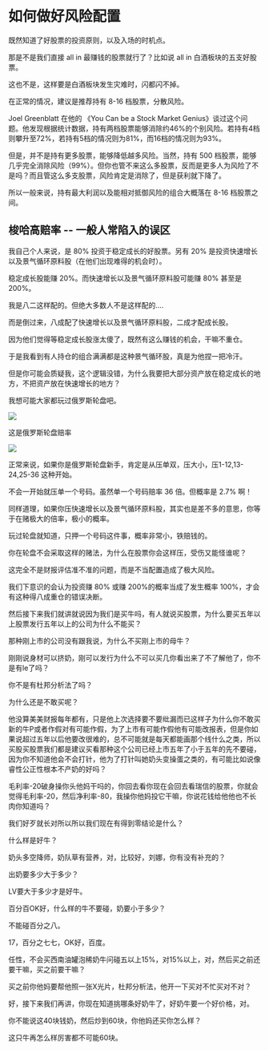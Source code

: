 # 如何做好风险配置

既然知道了好股票的投资原则，以及入场的时机点。

那是不是我们直接 all in 最赚钱的股票就行了？比如说 all in 白酒板块的五支好股票。

这也不是，这样要是白酒板块发生灾难时，闪都闪不掉。

在正常的情况，建议是推荐持有 8-16 档股票，分散风险。

Joel Greenblatt 在他的 《You Can be a Stock Market Genius》谈过这个问题。他发现根据统计数据，持有两档股票能够消除约46%的个别风险。若持有4档则攀升至72%，若持有5档的情况则为81%，而16档的情况则为93%。

但是，并不是持有更多股票，能够降低越多风险。当然，持有 500 档股票，能够几乎完全消除风险（99%）。但你也管不来这么多股票，反而是更多人为风险了不是吗？而且管这么多支股票，风险肯定是消除了，但是获利就下降了。

所以一般来说，持有最大利润以及能相对抵御风险的组合大概落在 8-16 档股票之间。

## 梭哈高赔率 -- 一般人常陷入的误区

我自己个人来说，是 80% 投资于稳定成长的好股票。另有 20% 是投资快速增长以及景气循环原料股（在他们出现难得的机会时）。

稳定成长股能赚 20%。而快速增长以及景气循环原料股可能赚 80% 甚至是 200%。

我是八二这样配的。但绝大多数人不是这样配的....

而是倒过来，八成配了快速增长以及景气循环原料股，二成才配成长股。

因为他们觉得等稳定成长股涨太傻了，既然有这么赚钱的机会，干嘛不重仓。

于是我看到有人持仓的组合满满都是这种景气循环股，真是为他捏一把冷汗。

但是你可能会质疑我，这个逻辑没错，为什么我要把大部分资产放在稳定成长的地方，不把资产放在快速增长的地方？

我想可能大家都玩过俄罗斯轮盘吧。

![](https://d.pr/i/elyeei+)

这是俄罗斯轮盘赔率

![](https://d.pr/i/dOIuNB+)

正常来说，如果你是俄罗斯轮盘新手，肯定是从压单双，压大小，压1-12,13-24,25-36 这种开始。

不会一开始就压单一个号码。虽然单一个号码赔率 36 倍。但概率是 2.7% 啊！

同样道理，如果你压快速增长以及景气循环原料股，其实也是差不多的意思，你等于在赌极大的倍率，极小的概率。

玩过轮盘就知道，只押一个号码这件事，概率非常小，铁赔钱的。

你在轮盘不会采取这样的赌法，为什么在股票你会这样压，受伤又能怪谁呢？

这完全不是财报评估准不准的问题，而是不当配置造成了极大风险。

我们下意识的会认为投资赚 80% 或赚 200%的概率当成了发生概率 100%，才会有这种得八成重仓的错误决断。













然后接下来我们就讲就说因为我们是买牛吗，有人就说买股票，为什么要买五年以上股票发行五年以上的公司为什么不能买？

那种刚上市的公司没有跟我说，为什么不买刚上市的母牛？


刚刚说身材可以挤奶，刚可以发行为什么不可以买几你看出来了不了解他了，你不是有le了吗？

你不是有杜邦分析法了吗？

为什么还是不敢买呢？

他没算美美财报每年都有，只是他上次选择要不要纰漏而已这样子为什么你不敢买新的牛P或者作假对有可能作假，为了上市有可能作假他有可能改报表，但是你如果说超过五年以后他要改很难的，总不可能就是每天都能画那个线什么之类，所以买股买股票我们都是建议买看那种这个公司已经上市五年了小于五年的先不要碰，因为你不知道他会不会打针，他为了打针叫她奶头变操蛋之类的，有可能比如说像睿性公正性根本不产奶的好吗？

毛利率-20破身操你头他妈干吗的，你回去看你现在会回去看瑞信的股票，你就会觉得毛利率-20，然后净利率-80，我操你他妈投它干嘛，你说花钱给他他也不长肉你知道吗？

我们好歹就长对所以所以我们现在有得到零结论是什么？

什么样是好牛？


奶头多空降师，奶队草有营养，对，比较好，刘娜，你有没有补充的？

出奶要多少大于多少？

LV要大于多少才是好牛。

百分百OK好，什么样的牛不要碰，奶要小于多少？

不能碰百分之八。

17，百分之七七，OK好，百度。

任性，不会买西南油罐泡稀奶牛问碰五以上15%，对15%以上，对，然后买之前还要干嘛，买之前要干嘛？

买之前你他妈要帮他照一张X光片，杜邦分析法，他开一下买对不忙买对不对？

好，接下来我们再讲，你现在知道挑哪条好奶牛了，好奶牛要一个好价格，对。


你不能说这40块钱奶，然后炒到60块，你他妈还买你怎么样？

这只牛再怎么样厉害都不可能60块。
